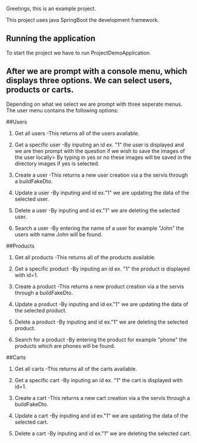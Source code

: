 Greetings, this is an example project.

This project uses java SpringBoot the development framework.

## Running the application

To start the project we have to run ProjectDemoApplication.

After we are prompt with a console menu, which displays three options.
We can select users, products or carts.
------------------------------------------------------------------
Depending on what we select we are prompt with three seperate menus.
The user menu contains the following options:

##Users

1. Get all users
-This returns all of the users available.

2. Get a specific user
-By inputing an id ex. "1" the user is displayed and we are then prompt with the question if we wish to save the images of the user locally>
By typing in yes or no these images will be saved in the directory images if yes is selected.

3. Create a user
-This returns a new user creation via a the servis through a buildFakeDto.

4. Update a user
-By inputing and id ex."1" we are updating the data of the selected user.

5. Delete a user
-By inputing and id ex."1" we are deleting the selected user.

6. Search a user
-By entering the name of a user for example "John" the users with name John will be found.

##Products

1. Get all products
-This returns all of the products available.

2. Get a specific product
-By inputing an id ex. "1" the product is displayed with id=1.

3. Create a product
-This returns a new product creation via a the servis through a buildFakeDto.

4. Update a product
-By inputing and id ex."1" we are updating the data of the selected product.

5. Delete a product
-By inputing and id ex."1" we are deleting the selected product.

6. Search for a product
-By entering the product for example "phone" the products which are phones will be found.

##Carts

1. Get all carts
-This returns all of the carts available.

2. Get a specific cart
-By inputing an id ex. "1" the cart is displayed with id=1.

3. Create a cart
-This returns a new cart creation via a the servis through a buildFakeDto.

4. Update a cart
-By inputing and id ex."1" we are updating the data of the selected cart.

5. Delete a cart
-By inputing and id ex."1" we are deleting the selected cart.



